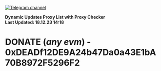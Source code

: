 [![Telegram channel](https://img.shields.io/endpoint?url=https://runkit.io/damiankrawczyk/telegram-badge/branches/master?url=https://t.me/n4z4v0d)](https://t.me/n4z4v0d) 

**Dynamic Updates Proxy List with Proxy Checker**  
**Last Updated: 18.12.23 14:18**

# DONATE (_any evm_) - 0xDEADf12DE9A24b47Da0a43E1bA70B8972F5296F2
